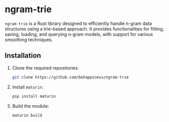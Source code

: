 # ngram-trie

`ngram-trie` is a Rust library designed to efficiently handle n-gram data structures using a trie-based approach. It provides functionalities for fitting, saving, loading, and querying n-gram models, with support for various smoothing techniques.

## Installation

1. Clone the required repositories:

    ```bash
    git clone https://github.com/behappiness/ngram-trie
    ```

2. Install `maturin`:

    ```bash
    pip install maturin
    ```

3. Build the module:

    ```bash
    maturin build
    ```

